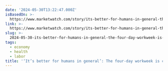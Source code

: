 ```yaml
---
date: '2024-05-30T13:22:47.000Z'
isBasedOn: >-
  https://www.marketwatch.com/story/its-better-for-humans-in-general-the-four-day-workweek-is-closer-than-you-think-b85cc39e?mod=mw_rss_topstories
link: >-
  https://www.marketwatch.com/story/its-better-for-humans-in-general-the-four-day-workweek-is-closer-than-you-think-b85cc39e?mod=mw_rss_topstories
slug: >-
  2024-05-30-its-better-for-humans-in-general-the-four-day-workweek-is-closer-than-y
tags:
  - economy
  - health
  - labor
title: '‘It’s better for humans in general’: The four-day workweek is closer than y'
---
```

 
